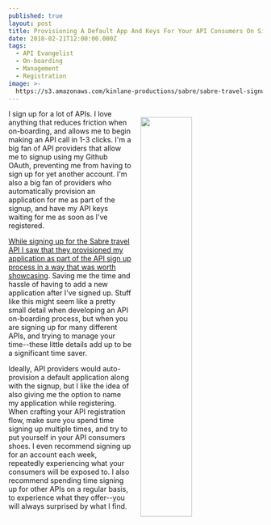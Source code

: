 ```yaml
---
published: true
layout: post
title: Provisioning A Default App And Keys For Your API Consumers On Signup
date: 2018-02-21T12:00:00.000Z
tags:
  - API Evangelist
  - On-boarding
  - Management
  - Registration
image: >-
  https://s3.amazonaws.com/kinlane-productions/sabre/sabre-travel-signup-keys.png
---
```

<p><img src="https://s3.amazonaws.com/kinlane-productions/sabre/sabre-travel-signup-keys.png" align="right" width="45%" style="padding: 15px;" /></p>I sign up for a lot of APIs. I love anything that reduces friction when on-boarding, and allows me to begin making an API call in 1-3 clicks. I'm a big fan of API providers that allow me to signup using my Github OAuth, preventing me from having to sign up for yet another account. I'm also a big fan of providers who automatically provision an application for me as part of the signup, and have my API keys waiting for me as soon as I've registered.

[While signing up for the Sabre travel API I saw that they provisioned my application as part of the API sign up process in a way that was worth showcasing](https://developer.sabre.com/member/register). Saving me the time and hassle of having to add a new application after I've signed up. Stuff like this might seem like a pretty small detail when developing an API on-boarding process, but when you are signing up for many different APIs, and trying to manage your time--these little details add up to be a significant time saver.

Ideally, API providers would auto-provision a default application along with the signup, but I like the idea of also giving me the option to name my application while registering. When crafting your API registration flow, make sure you spend time signing up multiple times, and try to put yourself in your API consumers shoes. I even recommend signing up for an account each week, repeatedly experiencing what your consumers will be exposed to. I also recommend spending time signing up for other APIs on a regular basis, to experience what they offer--you will always surprised by what I find.
